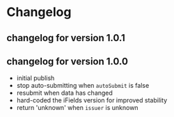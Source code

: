 # Changelog

## changelog for version 1.0.1
## changelog for version 1.0.0
- initial publish
- stop auto-submitting when `autoSubmit` is false
- resubmit when data has changed
- hard-coded the iFields version for improved stability
- return 'unknown' when `issuer` is unknown
